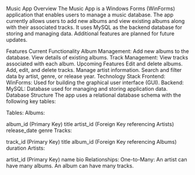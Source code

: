Music App
Overview
The Music App is a Windows Forms (WinForms) application that enables users to manage a music database. The app currently allows users to add new albums and view existing albums along with their associated tracks. It uses MySQL as the backend database for storing and managing data. Additional features are planned for future updates.

Features
Current Functionality
Album Management:
Add new albums to the database.
View details of existing albums.
Track Management:
View tracks associated with each album.
Upcoming Features
Edit and delete albums.
Add, edit, and delete tracks.
Manage artist information.
Search and filter data by artist, genre, or release year.
Technology Stack
Frontend:
WinForms: Used for building the graphical user interface (GUI).
Backend:
MySQL: Database used for managing and storing application data.
Database Structure
The app uses a relational database schema with the following key tables:

Tables:
Albums:

album_id (Primary Key)
title
artist_id (Foreign Key referencing Artists)
release_date
genre
Tracks:

track_id (Primary Key)
title
album_id (Foreign Key referencing Albums)
duration
Artists:

artist_id (Primary Key)
name
bio
Relationships:
One-to-Many:
An artist can have many albums.
An album can have many tracks.
